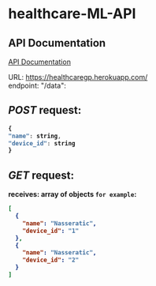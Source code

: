 # healthcare-ML-API

## API Documentation

[API Documentation](https://healthcaregp.herokuapp.com/docs)

URL: https://healthcaregp.herokuapp.com/<br>
endpoint: "/data": <br>

## <b>_POST_<b> request:

```js
{
"name": string,
"device_id": string
}
```

## <b>_GET_<b> request:

receives:
array of objects `for example`:

```json
[
  {
    "name": "Nasseratic",
    "device_id": "1"
  },
  {
    "name": "Nasseratic",
    "device_id": "2"
  }
]
```
